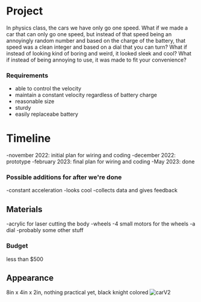 # Project
In physics class, the cars we have only go one speed. What if we made a car that can only go one speed, but instead of that speed being an annoyingly random number and based on the charge of the battery, that speed was a clean integer and based on a dial that you can turn? What if instead of looking kind of boring and weird, it looked sleek and cool? What if instead of being annoying to use, it was made to fit your convenience?

### Requirements
- able to control the velocity
- maintain a constant velocity regardless of battery charge
- reasonable size
- sturdy
- easily replaceabe battery

# Timeline
-november 2022: initial plan for wiring and coding
-december 2022: prototype
-february 2023: final plan for wiring and coding
-May 2023: done

### Possible additions for after we're done
-constant acceleration
-looks cool
-collects data and gives feedback

## Materials
-acrylic for laser cutting the body
-wheels
-4 small motors for the wheels
-a dial
-probably some other stuff

### Budget
less than $500

## Appearance
8in x 4in x 2in, nothing practical yet, black knight colored
![carV2](https://user-images.githubusercontent.com/55702245/190243470-8ac5e72b-29bf-41f6-926b-b6ce6508185f.PNG)



